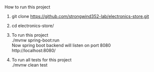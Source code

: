 How to run this project
1. git clone https://github.com/strongwind352-lab/electronics-store.git
2. cd electronics-store/
3. To run this project<br> 
./mvnw spring-boot:run<br>
Now spring boot backend will listen on port 8080<br>
http://localhost:8080/

4. To run all tests for this project<br>
   ./mvnw clean test